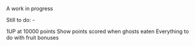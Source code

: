 A work in progress

Still to do: -

1UP at 10000 points
Show points scored when ghosts eaten
Everything to do with fruit bonuses